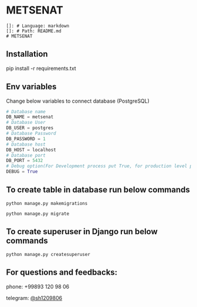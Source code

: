 # METSENAT

    []: # Language: markdown
    []: # Path: README.md
    # METSENAT

## Installation

pip install -r requirements.txt

## Env variables

Change below variables to connect database (PostgreSQL)

```python
# Database name
DB_NAME = metsenat
# Database User
DB_USER = postgres
# Database Password
DB_PASSWORD = 1
# Database host
DB_HOST = localhost
# Database port
DB_PORT = 5432
# Debug option(For Development process put True, for production level put False)
DEBUG = True

```

## To create table in database run below commands

``` 
python manage.py makemigrations
```

``` 
python manage.py migrate
```     

## To create superuser in Django run below commands

```
python manage.py createsuperuser
```

## For questions and feedbacks:

phone: +99893 120 98 06

telegram: [@sh1209806](http://t.me/sh1209806)
